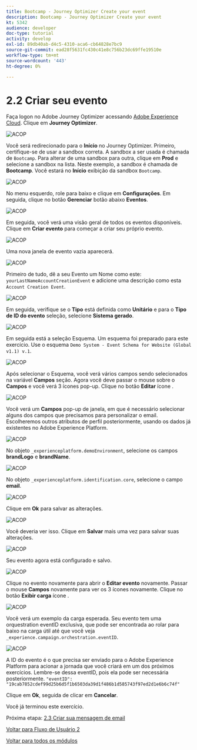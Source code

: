 ```yaml
---
title: Bootcamp - Journey Optimizer Create your event
description: Bootcamp - Journey Optimizer Create your event
kt: 5342
audience: developer
doc-type: tutorial
activity: develop
exl-id: 89db40ab-d4c5-4310-aca6-cb64828e7bc9
source-git-commit: ead28f5631fc430c41e8c756b23dc69ffe19510e
workflow-type: tm+mt
source-wordcount: '443'
ht-degree: 0%

---
```


# 2.2 Criar seu evento

Faça logon no Adobe Journey Optimizer acessando [Adobe Experience Cloud](https://experience.adobe.com). Clique em **Journey Optimizer**.

![ACOP](./images/acophome.png)

Você será redirecionado para o **Início**  no Journey Optimizer. Primeiro, certifique-se de usar a sandbox correta. A sandbox a ser usada é chamada de `Bootcamp`. Para alterar de uma sandbox para outra, clique em **Prod** e selecione a sandbox na lista. Neste exemplo, a sandbox é chamada de **Bootcamp**. Você estará no **Início** exibição da sandbox `Bootcamp`.

![ACOP](./images/acoptriglp.png)

No menu esquerdo, role para baixo e clique em **Configurações**. Em seguida, clique no botão **Gerenciar** botão abaixo **Eventos**.

![ACOP](./images/acopmenu.png)

Em seguida, você verá uma visão geral de todos os eventos disponíveis. Clique em **Criar evento** para começar a criar seu próprio evento.

![ACOP](./images/emptyevent.png)

Uma nova janela de evento vazia aparecerá.

![ACOP](./images/emptyevent1.png)

Primeiro de tudo, dê a seu Evento um Nome como este: `yourLastNameAccountCreationEvent` e adicione uma descrição como esta `Account Creation Event`.

![ACOP](./images/eventdescription.png)

Em seguida, verifique se o **Tipo** está definida como **Unitário** e para o **Tipo de ID do evento** seleção, selecione **Sistema gerado**.

![ACOP](./images/eventidtype.png)

Em seguida está a seleção Esquema. Um esquema foi preparado para este exercício. Use o esquema `Demo System - Event Schema for Website (Global v1.1) v.1`.

![ACOP](./images/eventschema.png)

Após selecionar o Esquema, você verá vários campos sendo selecionados na variável **Campos** seção. Agora você deve passar o mouse sobre o **Campos** e você verá 3 ícones pop-up. Clique no botão **Editar** ícone .

![ACOP](./images/eventpayload.png)

Você verá um **Campos** pop-up de janela, em que é necessário selecionar alguns dos campos que precisamos para personalizar o email.  Escolheremos outros atributos de perfil posteriormente, usando os dados já existentes no Adobe Experience Platform.

![ACOP](./images/eventfields.png)

No objeto `_experienceplatform.demoEnvironment`, selecione os campos **brandLogo** e **brandName**.

![ACOP](./images/eventpayloadbr.png)

No objeto `_experienceplatform.identification.core`, selecione o campo **email**.

![ACOP](./images/eventpayloadbrid.png)

Clique em **Ok** para salvar as alterações.

![ACOP](./images/saveok.png)

Você deveria ver isso. Clique em **Salvar** mais uma vez para salvar suas alterações.

![ACOP](./images/eventsave.png)

Seu evento agora está configurado e salvo.

![ACOP](./images/eventdone.png)

Clique no evento novamente para abrir o **Editar evento** novamente. Passar o mouse **Campos** novamente para ver os 3 ícones novamente. Clique no botão **Exibir carga** ícone .

![ACOP](./images/viewevent.png)

Você verá um exemplo da carga esperada.
Seu evento tem uma orquestration eventID exclusiva, que pode ser encontrada ao rolar para baixo na carga útil até que você veja `_experience.campaign.orchestration.eventID`.

![ACOP](./images/payloadeventID.png)

A ID do evento é o que precisa ser enviado para o Adobe Experience Platform para acionar a jornada que você criará em um dos próximos exercícios. Lembre-se dessa eventID, pois ela pode ser necessária posteriormente.
`"eventID": "19cab7852cdef99d25b6d5f1b6503da39d1f486b1d585743f97ed2d1e6b6c74f"`

Clique em **Ok**, seguida de clicar em **Cancelar**.

Você já terminou este exercício.

Próxima etapa: [2.3 Criar sua mensagem de email](./ex3.md)

[Voltar para Fluxo de Usuário 2](./uc2.md)

[Voltar para todos os módulos](../../overview.md)
